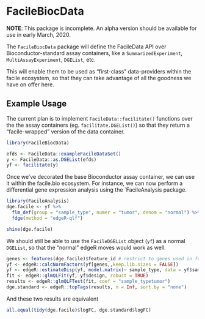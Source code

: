 
<!-- README.md is generated from README.Rmd. Please edit that file -->

# FacileBiocData

<!-- 
badges: start
checkout https://lazappi.github.io/clustree/ package for some badge-inspiration

[![Project Status](http://www.repostatus.org/badges/latest/active.svg)](http://www.repostatus.org/#active)
[![Lifecycle: Experimental](https://img.shields.io/badge/lifecycle-experimental-orange.svg)](https://www.tidyverse.org/lifecycle/#experimental)
[![Travis build status](https://travis-ci.org/facilebio/FacileBiocData.svg?branch=master)](https://travis-ci.org/facilebio/FacileBiocData)
[![Codecov test coverage](https://codecov.io/gh/facilebio/FacileBioc/branch/master/graph/badge.svg)](https://codecov.io/gh/facilebio/FacileBiocData?branch=master)

badges: end -->

**NOTE**: This package is incomplete. An alpha version should be
available for use in early March, 2020.

The `FacileBiocData` package will define the FacileData API over
Bioconductor-standard assay containers, like a `SummarizedExperiment`,
`MultiAssayExperiment`, `DGEList`, etc.

This will enable them to be used as “first-class” data-providers within
the facile ecosystem, so that they can take advantage of all the
goodness we have on offer here.

## Example Usage

The current plan is to implement `FacileData::facilitate()` functions
over the the assay containers (eg. `facilitate.DGEList()`) so that they
return a “facile-wrapped” version of the data container.

``` r
library(FacileBiocData)

efds <- FacileData::exampleFacileDataSet()
y <- FacileData::as.DGEList(efds)
yf <- facilitate(y)
```

Once we’ve decorated the base Bioconductor assay container, we can use
it within the facile.bio ecosystem. For instance, we can now perform a
differential gene expression analysis using the \`FacileAnalysis
package.

``` r
library(FacileAnalysis)
dge.facile <- yf %>% 
  flm_def(group = "sample_type", numer = "tumor", denom = "normal") %>% 
  fdge(method = "edgeR-qlf")
```

``` r
shine(dge.facile)
```

We should still be able to use the `FacileDGEList` object (`yf`) as a
normal `DGEList`, so that the “normal” edgeR moves would work as well.

``` r
genes <- features(dge.facile)$feature_id # restrict to genes used in fdge()
yf <- edgeR::calcNormFactors(yf[genes,,keep.lib.sizes = FALSE])
yf <- edgeR::estimateDisp(yf, model.matrix(~ sample_type, data = yf$samples))
fit <- edgeR::glmQLFit(yf, yf$design, robust = TRUE)
results <- edgeR::glmQLFTest(fit, coef = "sample_typetumor")
dge.standard <- edgeR::topTags(results, n = Inf, sort.by = "none")
```

And these two results are equivalent

``` r
all.equal(tidy(dge.facile)$logFC, dge.standard$logFC)
```
